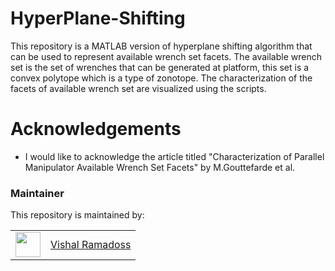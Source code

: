 # HyperPlane-Shifting
This repository is a MATLAB version of hyperplane shifting algorithm that can be used to represent available wrench set facets. The available wrench set is the set of wrenches that can be generated at platform, this set is a convex polytope which is a type of zonotope. The characterization of the facets of available wrench set are visualized using the scripts.

# Acknowledgements

- I would like to acknowledge the article titled "Characterization of Parallel Manipulator Available Wrench Set Facets" by M.Gouttefarde et al.

### Maintainer

This repository is maintained by:

| | |
|:---:|:---:|
| [<img src="https://github.com/austinvishal.png" width="40">](https://github.com/austinvishal) | [Vishal Ramadoss](https://github.com/austinvishal) |


